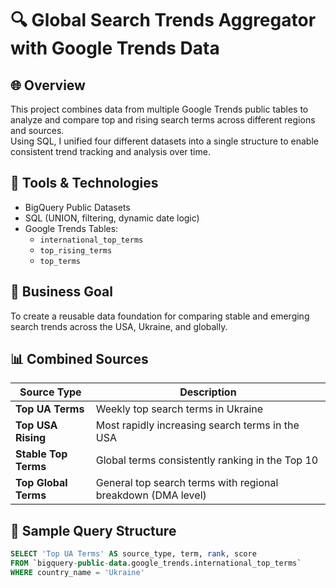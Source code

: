 # 🔍 Global Search Trends Aggregator with Google Trends Data

## 🌐 Overview
This project combines data from multiple Google Trends public tables to analyze and compare top and rising search terms across different regions and sources.  
Using SQL, I unified four different datasets into a single structure to enable consistent trend tracking and analysis over time.

## 🧰 Tools & Technologies
- BigQuery Public Datasets
- SQL (UNION, filtering, dynamic date logic)
- Google Trends Tables:
  - `international_top_terms`
  - `top_rising_terms`
  - `top_terms`

## 🎯 Business Goal
To create a reusable data foundation for comparing stable and emerging search trends across the USA, Ukraine, and globally.

## 📊 Combined Sources
| Source Type        | Description |
|--------------------|-------------|
| **Top UA Terms**        | Weekly top search terms in Ukraine |
| **Top USA Rising**      | Most rapidly increasing search terms in the USA |
| **Stable Top Terms**    | Global terms consistently ranking in the Top 10 |
| **Top Global Terms**    | General top search terms with regional breakdown (DMA level) |

## 🧪 Sample Query Structure
```sql
SELECT 'Top UA Terms' AS source_type, term, rank, score
FROM `bigquery-public-data.google_trends.international_top_terms`
WHERE country_name = 'Ukraine'
